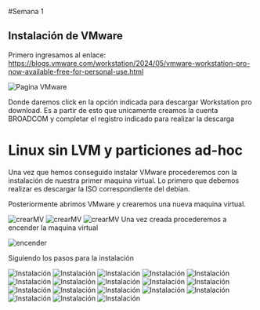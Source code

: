 #Semana 1

## Instalación de VMware 

Primero ingresamos al enlace: https://blogs.vmware.com/workstation/2024/05/vmware-workstation-pro-now-available-free-for-personal-use.html 

![Pagina VMware](Imgs/Img_0.png)

Donde daremos click en la opción indicada para descargar Workstation pro download. Es a partir de esto que unicamente creamos la cuenta BROADCOM y completar el registro indicado para realizar la descarga 

# Linux sin LVM y particiones ad-hoc 

Una vez que hemos conseguido instalar VMware procederemos con la instalación de nuestra primer maquina virtual. Lo primero que debemos realizar es descargar la ISO correspondiente del debian.

Posteriormente abrimos VMware y crearemos una nueva maquina virtual.

![crearMV](Imgs/Img_1.png)
![crearMV](Imgs/Img_2.png)
![crearMV](Imgs/Img_3.png)
Una vez creada procederemos a encender la maquina virtual

![encender](Imgs/Img_4.png)

Siguiendo los pasos para la instalación 

![Instalación](Imgs/Img_15.png)
![Instalación](Imgs/Img_5.png)
![Instalación](Imgs/Img_6.png)
![Instalación](Imgs/Img_7.png)
![Instalación](Imgs/Img_8.png)
![Instalación](Imgs/Img_9.png)
![Instalación](Imgs/Img_10.png)
![Instalación](Imgs/Img_11.png)
![Instalación](Imgs/Img_12.png)
![Instalación](Imgs/Img_16.png)
![Instalación](Imgs/Img_17.png)
![Instalación](Imgs/Img_18.png)
![Instalación](Imgs/Img_19.png)
![Instalación](Imgs/Img_20.png)
![Instalación](Imgs/Img_21.png)
![Instalación](Imgs/Img_22.png)
![Instalación](Imgs/Img_23.png)
![Instalación](Imgs/Img_24.png)
